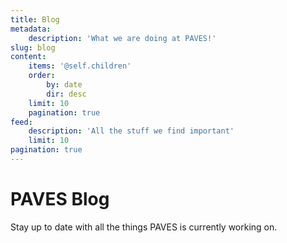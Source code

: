 ```yaml
---
title: Blog
metadata:
    description: 'What we are doing at PAVES!'
slug: blog
content:
    items: '@self.children'
    order:
        by: date
        dir: desc
    limit: 10
    pagination: true
feed:
    description: 'All the stuff we find important'
    limit: 10
pagination: true
---
```


# PAVES Blog
Stay up to date with all the things PAVES is currently working on. 
